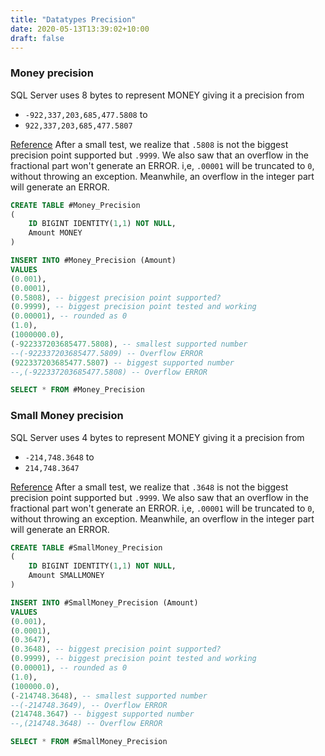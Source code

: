 ```yaml
---
title: "Datatypes Precision"
date: 2020-05-13T13:39:02+10:00
draft: false
---
```


### Money precision
SQL Server uses 8 bytes to represent MONEY giving it a precision from 
 - `-922,337,203,685,477.5808` to 
 - `922,337,203,685,477.5807`

[Reference](https://docs.microsoft.com/en-us/sql/t-sql/data-types/money-and-smallmoney-transact-sql)
After a small test, we realize that `.5808` is not the biggest precision point supported but `.9999`.
We also saw that an overflow in the fractional part won't generate an ERROR. i,e, `.00001` will be truncated to `0`, without throwing an exception.
Meanwhile, an overflow in the integer part will generate an ERROR.

```sql
CREATE TABLE #Money_Precision
(
	ID BIGINT IDENTITY(1,1) NOT NULL,
	Amount MONEY
)

INSERT INTO #Money_Precision (Amount)
VALUES
(0.001),
(0.0001),
(0.5808), -- biggest precision point supported?
(0.9999), -- biggest precision point tested and working
(0.00001), -- rounded as 0
(1.0),
(1000000.0),
(-922337203685477.5808), -- smallest supported number
--(-922337203685477.5809) -- Overflow ERROR
(922337203685477.5807) -- biggest supported number
--,(-922337203685477.5808) -- Overflow ERROR

SELECT * FROM #Money_Precision
```

### Small Money precision
SQL Server uses 4 bytes to represent MONEY giving it a precision from 
 - `-214,748.3648` to 
 - `214,748.3647`

[Reference](https://docs.microsoft.com/en-us/sql/t-sql/data-types/money-and-smallmoney-transact-sql)
After a small test, we realize that `.3648` is not the biggest precision point supported but `.9999`.
We also saw that an overflow in the fractional part won't generate an ERROR. i,e, `.00001` will be truncated to `0`, without throwing an exception.
Meanwhile, an overflow in the integer part will generate an ERROR.

```sql
CREATE TABLE #SmallMoney_Precision
(
	ID BIGINT IDENTITY(1,1) NOT NULL,
	Amount SMALLMONEY
)

INSERT INTO #SmallMoney_Precision (Amount)
VALUES
(0.001),
(0.0001),
(0.3647),
(0.3648), -- biggest precision point supported?
(0.9999), -- biggest precision point tested and working
(0.00001), -- rounded as 0
(1.0),
(100000.0),
(-214748.3648), -- smallest supported number
--(-214748.3649), -- Overflow ERROR
(214748.3647) -- biggest supported number
--,(214748.3648) -- Overflow ERROR

SELECT * FROM #SmallMoney_Precision
```